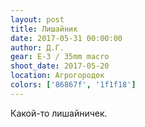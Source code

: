 ```yaml
---
layout: post
title: Лишайник
date: 2017-05-31 00:00:00
author: Д.Г.
gear: E-3 / 35mm macro
shoot_date: 2017-05-20
location: Агрогородок
colors: ['86867f', '1f1f18']
---
```

Какой-то лишайничек.
